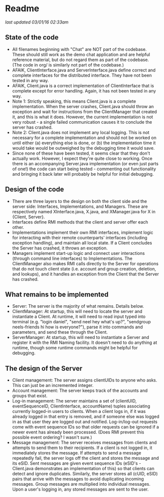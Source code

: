 # Readme

*last updated 03/01/16 02:33am*

## State of the code
- All filenames beginning with "Chat" are NOT part of the codebase. These should still work as the demo chat application and are helpful reference material, but do not regard them as part of the codebase. (The code in org/ is similarly not part of the codebase.)
- AFAIK, ClientInterface.java and ServerInterface.java define correct and complete interfaces for the distributed interface. They have not been tested in any way.
- AFAIK, Client.java is a correct implementation of ClientInterface that is complete except for error handling. Again, it has not been tested in any way.
- Note 1: Strictly speaking, this means Client.java is a complete implementation. When the server crashes, Client.java should throw an exception and wait for instructions from the ClientManager that created it, and this is what it does. However, the current implementation is not very robust - a single failed communication causes it to conclude the server has crashed.
- Note 2: Client.java does not implement any local logging. This is not necessary for a complete implementation and should not be worked on until either (a) everything else is done, or (b) the implementation time it would take would be outweighed by the debugging time it would save.
- Since none of these have been tested, it seems clear that they don't actually work. However, I expect they're quite close to working. Once there is an accompanying Server.java implementation (or even just parts of one!) the code can start being tested - commenting out functionality and bringing it back later will probably be helpful for initial debugging.

## Design of the code
- There are three layers to the design on both the client side and the server side: Interfaces, Implementations, and Managers. These are respectively named XInterface.java, X.java, and XManager.java for X in {Client, Server}.
- Interfaces define RMI methods that the client and server offer each other.
- Implementations implement their own RMI interfaces, implement logic for interacting with their remote counterparts' interfaces (including exception handling), and maintain all local state. If a Client concludes the Server has crashed, it throws an exception.
- Managers implement start-up logic and connect user interactions (through command line interfaces) to Implementations. The ClientManager also makes RMI calls directly to the Server for operations that do not touch client state (i.e. account and group creation, deletion, and lookups), and it handles an exception from the Client that the Server has crashed.

## What remains to be implemented
- Server: The server is the majority of what remains. Details below.
- ClientManager: At startup, this will need to locate the server and instantiate a Client. At runtime, it will need to read input typed into terminal (e.g. "login daniel", "send neel hey what's up?", "sendgroup neels-friends hi how is everyone?"), parse it into commands and parameters, and send these through the Client.
- ServerManager: At startup, this will need to instantiate a Server and register it with the RMI Naming facility. It doesn't need to do anything at runtime, though some runtime commands might be helpful for debugging.

## The design of the Server
- Client management: The server assigns clientUIDs to anyone who asks. This can just be an incremented integer.
- Account management: The server keeps track of the accounts and groups that exist.
- Log-in management: The server maintains a set of (clientUID, eventSequenceID, ClientInterface, accountName) tuples associating currently logged-in users to clients. When a client logs in, if it was already logged in that entry is removed, and if someone else was logged in as that user they are logged out and notified. Log-in/log-out requests come with event sequence IDs so that older requests can be ignored if a newer event has already been processed. (Does RMI prevent this possible event ordering? I wasn't sure.)
- Message management: The server receives messages from clients and attempts to send them to their recipients. If a client is not logged in, it immediately stores the message. If attempts to send a message repeatedly fail, the server logs off the client and stores the message and its eSID. Sent messages are given event sequence IDs (eSID's - Client.java demonstrates an implementation of this) so that clients can detect and ignore duplicates. Similarly, the server stores all (cUID, eSID) pairs that arrive with the messages to avoid duplicating incoming messages. Group messages are multiplied into individual messages. Upon a user's logging in, any stored messages are sent to the user.
